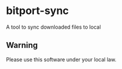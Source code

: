 # bitport-sync

A tool to sync downloaded files to local

## Warning
Please use this software under your local law.
